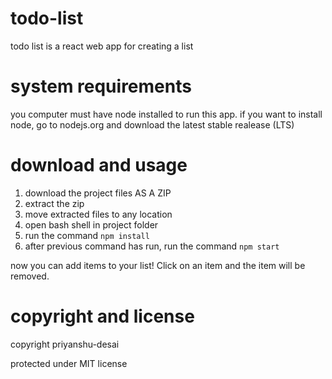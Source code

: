 # todo-list
todo list is a react web app for creating a list

# system requirements
you computer must have node installed to run this app. if you want to install node, go to nodejs.org and download the latest stable realease (LTS)

# download and usage
1. download the project files AS A ZIP
2. extract the zip
3. move extracted files to any location
4. open bash shell in project folder
5. run the command `npm install`
6. after previous command has run, run the command `npm start`

now you can add items to your list! Click on an item and the item will be removed.

# copyright and license
copyright priyanshu-desai

protected under MIT license
